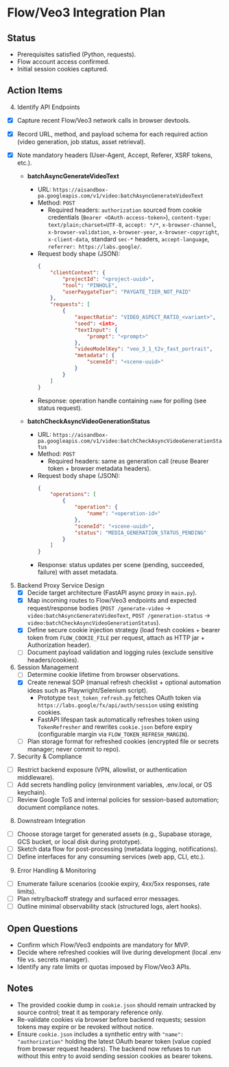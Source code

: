 Flow/Veo3 Integration Plan
===========================

Status
------
- Prerequisites satisfied (Python, requests).
- Flow account access confirmed.
- Initial session cookies captured.

Action Items
------------

4. Identify API Endpoints
- [x] Capture recent Flow/Veo3 network calls in browser devtools.
- [x] Record URL, method, and payload schema for each required action (video generation, job status, asset retrieval).
- [x] Note mandatory headers (User-Agent, Accept, Referer, XSRF tokens, etc.).

	- **batchAsyncGenerateVideoText**
		- URL: `https://aisandbox-pa.googleapis.com/v1/video:batchAsyncGenerateVideoText`
		- Method: `POST`
			- Required headers: `authorization` sourced from cookie credentials (`Bearer <OAuth-access-token>`), `content-type: text/plain;charset=UTF-8`, `accept: */*`, `x-browser-channel`, `x-browser-validation`, `x-browser-year`, `x-browser-copyright`, `x-client-data`, standard `sec-*` headers, `accept-language`, `referrer: https://labs.google/`.
		- Request body shape (JSON):
			```json
			{
				"clientContext": {
					"projectId": "<project-uuid>",
					"tool": "PINHOLE",
					"userPaygateTier": "PAYGATE_TIER_NOT_PAID"
				},
				"requests": [
					{
						"aspectRatio": "VIDEO_ASPECT_RATIO_<variant>",
						"seed": <int>,
						"textInput": {
							"prompt": "<prompt>"
						},
						"videoModelKey": "veo_3_1_t2v_fast_portrait",
						"metadata": {
							"sceneId": "<scene-uuid>"
						}
					}
				]
			}
			```
		- Response: operation handle containing `name` for polling (see status request).

	- **batchCheckAsyncVideoGenerationStatus**
		- URL: `https://aisandbox-pa.googleapis.com/v1/video:batchCheckAsyncVideoGenerationStatus`
		- Method: `POST`
			- Required headers: same as generation call (reuse Bearer token + browser metadata headers).
		- Request body shape (JSON):
			```json
			{
				"operations": [
					{
						"operation": {
							"name": "<operation-id>"
						},
						"sceneId": "<scene-uuid>",
						"status": "MEDIA_GENERATION_STATUS_PENDING"
					}
				]
			}
			```
		- Response: status updates per scene (pending, succeeded, failure) with asset metadata.

5. Backend Proxy Service Design
	- [x] Decide target architecture (FastAPI async proxy in `main.py`).
	- [x] Map incoming routes to Flow/Veo3 endpoints and expected request/response bodies (`POST /generate-video` -> `video:batchAsyncGenerateVideoText`, `POST /generation-status` -> `video:batchCheckAsyncVideoGenerationStatus`).
	- [x] Define secure cookie injection strategy (load fresh cookies + bearer token from `FLOW_COOKIE_FILE` per request, attach as HTTP jar + Authorization header).
	- [ ] Document payload validation and logging rules (exclude sensitive headers/cookies).

6. Session Management
	- [ ] Determine cookie lifetime from browser observations.
	- [x] Create renewal SOP (manual refresh checklist + optional automation ideas such as Playwright/Selenium script).
		- Prototype `test_token_refresh.py` fetches OAuth token via `https://labs.google/fx/api/auth/session` using existing cookies.
		- FastAPI lifespan task automatically refreshes token using `TokenRefresher` and rewrites `cookie.json` before expiry (configurable margin via `FLOW_TOKEN_REFRESH_MARGIN`).
	- [ ] Plan storage format for refreshed cookies (encrypted file or secrets manager; never commit to repo).

7. Security & Compliance
- [ ] Restrict backend exposure (VPN, allowlist, or authentication middleware).
- [ ] Add secrets handling policy (environment variables, .env.local, or OS keychain).
- [ ] Review Google ToS and internal policies for session-based automation; document compliance notes.

8. Downstream Integration
- [ ] Choose storage target for generated assets (e.g., Supabase storage, GCS bucket, or local disk during prototype).
- [ ] Sketch data flow for post-processing (metadata logging, notifications).
- [ ] Define interfaces for any consuming services (web app, CLI, etc.).

9. Error Handling & Monitoring
- [ ] Enumerate failure scenarios (cookie expiry, 4xx/5xx responses, rate limits).
- [ ] Plan retry/backoff strategy and surfaced error messages.
- [ ] Outline minimal observability stack (structured logs, alert hooks).

Open Questions
--------------
- Confirm which Flow/Veo3 endpoints are mandatory for MVP.
- Decide where refreshed cookies will live during development (local .env file vs. secrets manager).
- Identify any rate limits or quotas imposed by Flow/Veo3 APIs.

Notes
-----
- The provided cookie dump in `cookie.json` should remain untracked by source control; treat it as temporary reference only.
- Re-validate cookies via browser before backend requests; session tokens may expire or be revoked without notice.
- Ensure `cookie.json` includes a synthetic entry with `"name": "authorization"` holding the latest OAuth bearer token (value copied from browser request headers). The backend now refuses to run without this entry to avoid sending session cookies as bearer tokens.
